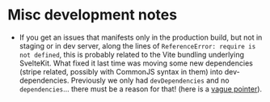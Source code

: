 
# Misc development notes

- If you get an issues that manifests only in the production build, but not in staging or in dev server, along the lines of `ReferenceError: require is not defined`, this is probably related to the Vite bundling underlying SvelteKit. What fixed it last time was moving some new dependencies (stripe related, possibly with CommonJS syntax in them) into dev-dependencies. Previously we only had `devDependencies` and no `dependencies`... there must be a reason for that! (here is a [vague pointer](https://github.com/vitejs/vite/discussions/1803#discussion-2313924)).
